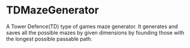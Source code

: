 # TDMazeGenerator

A Tower Defence(TD) type of games maze generator. It generates and saves all the possible mazes by given dimensions by founding those with the longest possible passable path.